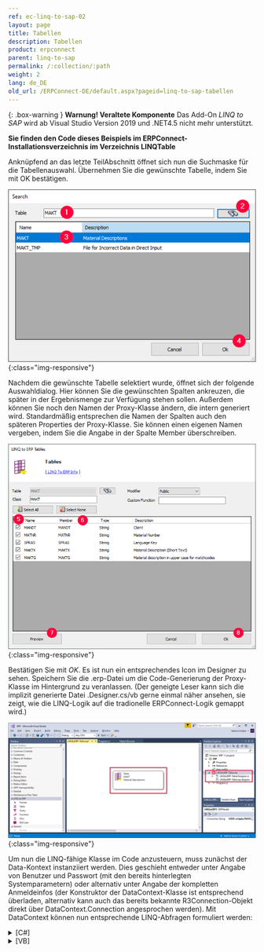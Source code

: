 ```yaml
---
ref: ec-linq-to-sap-02
layout: page
title: Tabellen
description: Tabellen
product: erpconnect
parent: linq-to-sap
permalink: /:collection/:path
weight: 2
lang: de_DE
old_url: /ERPConnect-DE/default.aspx?pageid=linq-to-sap-tabellen
---
```


{: .box-warning }
**Warnung! Veraltete Komponente** 
Das Add-On *LINQ to SAP* wird ab Visual Studio Version 2019 und .NET4.5 nicht mehr unterstützt.

**Sie finden den Code dieses Beispiels im ERPConnect-Installationsverzeichnis im Verzeichnis LINQTable**

Anknüpfend an das letzte TeilAbschnitt öffnet sich nun die Suchmaske für die Tabellenauswahl. Übernehmen Sie die gewünschte Tabelle, indem Sie mit OK bestätigen.

![LINQToERP-Tables-001](/img/content/LINQToERP-Tables-001.png){:class="img-responsive"}

Nachdem die gewünschte Tabelle selektiert wurde, öffnet sich der folgende Auswahldialog. Hier können Sie die gewünschten Spalten ankreuzen, die später in der Ergebnismenge zur Verfügung stehen sollen. Außerdem können Sie noch den Namen der Proxy-Klasse ändern, die intern generiert wird. Standardmäßig entsprechen die Namen der Spalten auch den späteren Properties der Proxy-Klasse. Sie können einen eigenen Namen vergeben, indem Sie die Angabe in der Spalte Member überschreiben. 

![LINQToERP-Tables-002](/img/content/LINQToERP-Tables-002.png){:class="img-responsive"}

Bestätigen Sie mit *OK*. Es ist nun ein entsprechendes Icon im Designer zu sehen. Speichern Sie die .erp-Datei um die Code-Generierung der Proxy-Klasse im Hintergrund zu veranlassen. (Der geneigte Leser kann sich die implizit generierte Datei .Designer.cs/vb gerne einmal näher ansehen, sie zeigt, wie die LINQ-Logik auf die tradionelle ERPConnect-Logik gemappt wird.)

![LINQToERP-Tables-003](/img/content/LINQToERP-Tables-003.png){:class="img-responsive"}


Um nun die LINQ-fähige Klasse im Code anzusteuern, muss zunächst der Data-Kontext instanziiert werden. Dies geschieht entweder unter Angabe von Benutzer und Passwort (mit den bereits hinterlegten Systemparametern) oder alternativ unter Angabe der kompletten Anmeldeinfos (der Konstruktor der DataContext-Klasse ist entsprechend überladen, alternativ kann auch das bereits bekannte R3Connection-Objekt direkt über DataContext.Connection angesprochen werden). Mit DataContext können nun entsprechende LINQ-Abfragen formuliert werden: 

<details>
<summary>[C#]</summary>
{% highlight csharp %}
static void Main(string[] args) 
{ 
   SAPContext sc = new SAPContext("TestUser", "SECRET01"); 
  
   var MyTexts = from t in sc.MAKTList 
             where t.MATNR.StartsWith("100") 
             && t.SPRAS == "D" 
             select t; 
  
   foreach (var MyText in MyTexts) 
      Console.WriteLine(MyText.MATNR + " " + MyText.MAKTX); 
   Console.WriteLine("Press any key to exit"); 
   Console.ReadLine(); 
}
{% endhighlight %}
</details>

<details>
<summary>[VB]</summary>
{% highlight visualbasic %}
Sub Main() 
   Dim sc As New LINQTable.SAPContext("TestUser", "SECRET01") 
   Dim MyTexts = From t In sc.MAKTList _ 
            Where t.MATNR.StartsWith("100") _ 
            And t.SPRAS = "D" 
  
   For Each MyText In MyTexts 
      Console.WriteLine(MyText.MATNR & " " & _ 
      MyText.MAKTX) 
   Next 
  
   Console.WriteLine("Press any key to exit") 
   Console.ReadLine() 
End Sub
{% endhighlight %}
</details>
